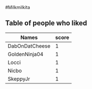 #Milkmilkita
## Table of people who liked
Names | score
--- | ---
DabOnDatCheese | 1
GoldenNinja04 | 1
Locci | 1
Nicbo | 1
SkeppyJr | 1
